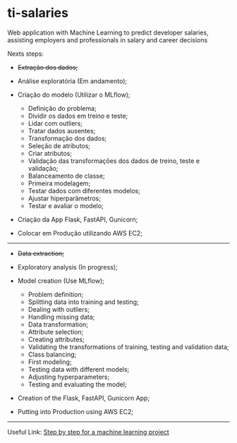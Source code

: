 # ti-salaries
Web application with Machine Learning to predict developer salaries, assisting employers and professionals in salary and career decisions

Nexts steps:
* ~~Extração dos dados;~~
* Análise exploratória (Em andamento);
* Criação do modelo (Utilizar o MLflow);
    * Definição do problema;
    * Dividir os dados em treino e teste;
    * Lidar com outliers;
    * Tratar dados ausentes;
    * Transformação dos dados;
    * Seleção de atributos;
    * Criar atributos;
    * Validação das transformações dos dados de treino, teste e validação;
    * Balanceamento de classe;
    * Primeira modelagem;
    * Testar dados com diferentes modelos;
    * Ajustar hiperparâmetros;
    * Testar e avaliar o modelo;

* Criação da App Flask, FastAPI, Gunicorn;

* Colocar em Produção utilizando AWS EC2;

---
* ~~Data extraction;~~
* Exploratory analysis (In progress);
* Model creation (Use MLflow);
  * Problem definition;
  * Splitting data into training and testing;
  * Dealing with outliers;
  * Handling missing data;
  * Data transformation;
  * Attribute selection;
  * Creating attributes;
  * Validating the transformations of training, testing and validation data;
  * Class balancing;
  * First modeling;
  * Testing data with different models;
  * Adjusting hyperparameters;
  * Testing and evaluating the model;

* Creation of the Flask, FastAPI, Gunicorn App;

* Putting into Production using AWS EC2;

---
Useful Link: [Step by step for a machine learning project](https://github.com/Krupique/mlops-projects/tree/main/00-tips_ml_solution)